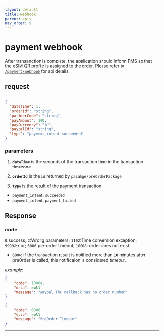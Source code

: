 ```yaml
---
layout: default
title: webhook
parent: apis
nav_order: 9
---
```


# payment webhook

After transanction is complete, the application should inform FMS so that the eSIM QR profile is assigned to the order. Please refer to [`/payment/webhook`](http://47.56.82.232:49090/swagger-ui.html#/pay-stripe-for-p-002275-controller/webhookUsingPOST) for api details

## request

```json

{
  "dateTime": 1,
  "orderId": "string",
  "partnerCode": "string",
  "payAmount": 100,
  "payCurrency": "￥",
  "paypalId": "string",
  "type": "payment_intent.succeeded"
}

```

### parameters

1. **`dataTime`** is the seconds of the transaction time in the transaction timezone.

2. **`orderId`** is the `id` returned by `pacakge/preOrderPackage`

3. **`type`** is the result of the payment transaction

- `payment_intent.succeeded`
- `payment_intent.payment_failed`

## Response

### code

`0`:success; `2`:Wrong parameters; `1102`:Time conversion exception; `9999`:Error;  `6006`:pre-order timeout; `10008`: order does not exist

- `6006`: if the transaction result is notified more than **`10`** minutes after preOrder is called, this notificaion is considered _timeout_.

_example_:

```json
{
    "code": 10008,
    "data": null,
    "message": "paypal The callback has no order number"
}

```

```json
{
    "code": 6006,
    "data": null,
    "message": "PreOrder Timeout"
}
```

---
